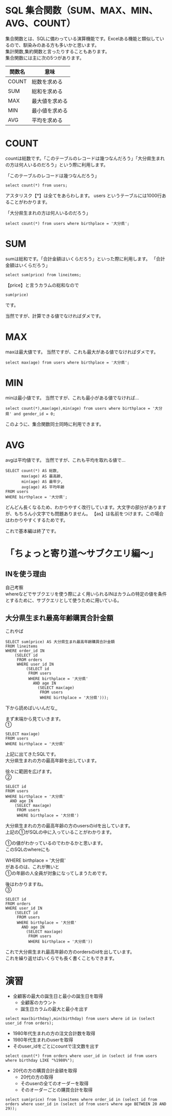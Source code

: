 # SQL 集合関数（SUM、MAX、MIN、AVG、COUNT）
集合関数とは、SQLに備わっている演算機能です。Excelある機能と類似しているので、馴染みのある方も多いかと思います。  
集計関数,集約関数と言ったりすることもあります。  
集合関数には主に次の5つがあります。

|関数名|意味|
|-|-|
|COUNT	|総数を求める|
|SUM	|総和を求める|
|MAX	|最大値を求める|
|MIN	|最小値を求める|
|AVG	|平均を求める|

# COUNT
countは総数です。「このテーブルのレコードは幾つなんだろう」「大分県生まれの方は何人いるのだろう」という際に利用します。

「このテーブルのレコードは幾つなんだろう」

```
select count(*) from users;
```
アスタリスク【*】は全てをあらわします。
users というテーブルには1000行あることがわかります。

「大分県生まれの方は何人いるのだろう」
```
select count(*) from users where birthplace = '大分県';
```

# SUM
sumは総和です。「合計金額はいくらだろう」といった際に利用します。
「合計金額はいくらだろう」

```
select sum(price) from lineitems;
```

【price】と言うカラムの総和なので
```
sum(price)
```
です。

当然ですが、計算できる値でなければダメです。

# MAX
maxは最大値です。
当然ですが、これも最大がある値でなければダメです。

```
select max(age) from users where birthplace = '大分県';
```

# MIN
minは最小値です。
当然ですが、これも最小がある値でなければ...

```
select count(*),max(age),min(age) from users where birthplace = '大分県' and gender_id = 0;
```
このように、集合関数同士同時に利用できます。

# AVG
avgは平均値です。
当然ですが、これも平均を取れる値で...

```
SELECT count(*) AS 総数,
       max(age) AS 最高齢,
       min(age) AS 最年少,
       avg(age) AS 平均年齢
FROM users
WHERE birthplace = '大分県';
```
どんどん長くなるため、わかりやすく改行しています。大文字の部分がありますが、もちろん小文字でも問題ありません。
【as】は名前をつけます。この場合はわかりやすくするためです。

これで基本編は終了です。

# 「ちょっと寄り道〜サブクエリ編〜」

## INを使う理由
自己考察  
whereなどでサブクエリを使う際によく用いられるINはカラムの特定の値を条件とするために、サブクエリとして使うために用いている。

## 大分県生まれ最高年齢購買合計金額
これやば
```
SELECT sum(price) AS 大分県生まれ最高年齢購買合計金額
FROM lineitems
WHERE order_id IN
    (SELECT id
     FROM orders
     WHERE user_id IN
         (SELECT id
          FROM users
          WHERE birthplace = '大分県'
            AND age IN
              (SELECT max(age)
               FROM users
               WHERE birthplace = '大分県')));
```

下から読めばいいんだな,,

まず末端から見ていきます。  
①

```
SELECT max(age)
FROM users
WHERE birthplace = '大分県'
```

上記に出てきたSQLです。  
大分県生まれの方の最高年齢を出しています。

徐々に範囲を広げます。  
②
```
SELECT id
FROM users
WHERE birthplace = '大分県'
  AND age IN
    (SELECT max(age)
     FROM users
     WHERE birthplace = '大分県')
```
大分県生まれの方の最高年齢の方のusersのidを出しています。  
上記の①がSQLの中に入っていることがわかります。

①の値がわかっているのでわかるかと思います。  
このSQLのwhereにも

WHERE birthplace = '大分県'  
があるのは、これが無いと  
①の年齢の人全員が対象になってしまうためです。

後はわかりますね。  
③
```
SELECT id
FROM orders
WHERE user_id IN
    (SELECT id
     FROM users
     WHERE birthplace = '大分県'
       AND age IN
         (SELECT max(age)
          FROM users
          WHERE birthplace = '大分県'))
```

これで大分県生まれ最高年齢の方のordersのidを出しています。  
これを繰り返せばいくらでも長く書くこともできます。

# 演習
 - 全顧客の最大の誕生日と最小の誕生日を取得
   - 全顧客のカウント
   - 誕生日カラムの最大と最小を出す
```
select max(birthday),min(birthday) from users where id in (select user_id from orders);
```
 - 1980年代生まれの方の注文合計数を取得
  - 1980年代生まれのuserを取得
  - そのuser_idをごとにcountで注文数を出す
```
select count(*) from orders where user_id in (select id from users where birthday LIKE "%1980%");
```
 - 20代の方の購買合計金額を取得
   - 20代の方の取得
   - そのuserの全てのオーダーを取得
   - そのオーダーごとの購買合計を取得
```
select sum(price) from lineitems where order_id in (select id from orders where user_id in (select id from users where age BETWEEN 20 AND 29));
```